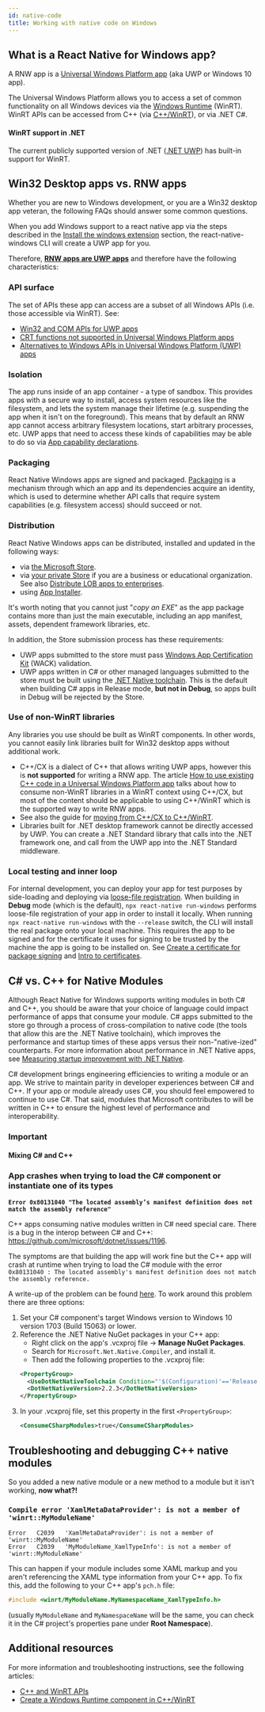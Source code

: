 ```yaml
---
id: native-code
title: Working with native code on Windows
---
```


## What is a React Native for Windows app?

A RNW app is a [Universal Windows Platform app](https://docs.microsoft.com/windows/uwp/get-started/universal-application-platform-guide) (aka UWP or Windows 10 app).

The Universal Windows Platform allows you to access a set of common functionality on all Windows devices via the [Windows Runtime](https://docs.microsoft.com/windows/uwp/winrt-components/) (WinRT). WinRT APIs can be accessed from C++ (via [C++/WinRT](https://docs.microsoft.com/windows/uwp/cpp-and-winrt-apis/)), or via .NET C#. 

#### WinRT support in .NET
The current publicly supported version of .NET ([.NET UWP](https://docs.microsoft.com/windows/uwp/winrt-components/creating-windows-runtime-components-in-csharp-and-visual-basic)) has built-in support for WinRT.


## Win32 Desktop apps vs. RNW apps

Whether you are new to Windows development, or you are a Win32 desktop app veteran, the following FAQs should answer some common questions.

When you add Windows support to a react native app via the steps described in the [Install the windows extension](getting-started.md#install-the-windows-extension) section, the react-native-windows CLI will create a UWP app for you. 

Therefore, <u>**RNW apps are UWP apps**</u> and therefore have the following characteristics:

### API surface
The set of APIs these app can access are a subset of all Windows APIs (i.e. those accessible via WinRT). See:
- [Win32 and COM APIs for UWP apps](https://docs.microsoft.com/uwp/win32-and-com/win32-and-com-for-uwp-apps)
- [CRT functions not supported in Universal Windows Platform apps](https://docs.microsoft.com/cpp/cppcx/crt-functions-not-supported-in-universal-windows-platform-apps)
- [Alternatives to Windows APIs in Universal Windows Platform (UWP) apps](https://docs.microsoft.com/uwp/win32-and-com/alternatives-to-windows-apis-uwp)

### Isolation
The app runs inside of an app container - a type of sandbox. This provides apps with a secure way to install, access system resources like the filesystem, and lets the system manage their lifetime (e.g. suspending the app when it isn't on the foreground). This means that by default an RNW app cannot access arbitrary filesystem locations, start arbitrary processes, etc. UWP apps that need to access these kinds of capabilities may be able to do so via [App capability declarations](https://docs.microsoft.com/windows/uwp/packaging/app-capability-declarations).

### Packaging

React Native Windows apps are signed and packaged. [Packaging](https://docs.microsoft.com/windows/uwp/packaging/) is a mechanism through which an app and its dependencies acquire an identity, which is used to determine whether API calls that require system capabilities (e.g. filesystem access) should succeed or not.


### Distribution
React Native Windows apps can be distributed, installed and updated in the following ways:

  - via [the Microsoft Store](https://docs.microsoft.com/windows/apps/desktop/modernize/desktop-to-uwp-distribute).
  - via [your private Store](https://docs.microsoft.com/microsoft-store/distribute-apps-to-your-employees-microsoft-store-for-business) if you are a business or educational organization. See also [Distribute LOB apps to enterprises](https://docs.microsoft.com/windows/uwp/publish/distribute-lob-apps-to-enterprises).
  - using [App Installer](https://docs.microsoft.com/windows/msix/app-installer/installing-windows10-apps-web).

It's worth noting that you cannot just "_copy an EXE_" as the app package contains more than just the main executable, including an app manifest, assets, dependent framework libraries, etc.

In addition, the Store submission process has these requirements:

- UWP apps submitted to the store must pass [Windows App Certification Kit](https://docs.microsoft.com/windows/uwp/debug-test-perf/windows-app-certification-kit) (WACK) validation.
- UWP apps written in C# or other managed languages submitted to the store must be built using the [.NET Native toolchain](https://docs.microsoft.com/dotnet/framework/net-native/). This is the default when building C# apps in Release mode, **but not in Debug**, so apps built in Debug will be rejected by the Store.


### Use of non-WinRT libraries
Any libraries you use should be built as WinRT components. In other words, you cannot easily link libraries built for Win32 desktop apps without additional work.
  - C++/CX is a dialect of C++ that allows writing UWP apps, however this is **not supported** for writing a RNW app. The article [How to use existing C++ code in a Universal Windows Platform app](https://docs.microsoft.com/cpp/porting/how-to-use-existing-cpp-code-in-a-universal-windows-platform-app) talks about how to consume non-WinRT libraries in a WinRT context using C++/CX, but most of the content should be applicable to using C++/WinRT which is the supported way to write RNW apps.
  - See also the guide for [moving from C++/CX to C++/WinRT](https://docs.microsoft.com/windows/uwp/cpp-and-winrt-apis/move-to-winrt-from-cx).
  - Libraries built for .NET desktop framework cannot be directly accessed by UWP. You can create a .NET Standard library that calls into the .NET framework one, and call from the UWP app into the .NET Standard middleware.

### Local testing and inner loop
For internal development, you can deploy your app for test purposes by side-loading and deploying via [loose-file registration](https://docs.microsoft.com/windows/uwp/debug-test-perf/loose-file-registration). When building in **Debug** mode (which is the default), `npx react-native run-windows` performs loose-file registration of your app in order to install it locally. When running `npx react-native run-windows` with the `--release` switch, the CLI will install the real package onto your local machine. This requires the app to be signed and for the certificate it uses for signing to be trusted by the machine the app is going to be installed on. See [Create a certificate for package signing](https://docs.microsoft.com/windows/msix/package/create-certificate-package-signing) and [Intro to certificates](https://docs.microsoft.com/windows/uwp/security/certificates).


## C# vs. C++ for Native Modules

Although React Native for Windows supports writing modules in both C# and C++, you should be aware that your choice of language could impact performance of apps that consume your module. C# apps submitted to the store go through a process of cross-compilation to native code (the tools that allow this are the .NET Native toolchain), which improves the performance and startup times of these apps versus their non-"native-ized" counterparts. For more information about performance in .NET Native apps, see [Measuring startup improvement with .NET Native](https://docs.microsoft.com/dotnet/framework/net-native/measuring-startup-improvement-with-net-native).

C# development brings engineering efficiencies to writing a module or an app. We strive to maintain parity in developer experiences between C# and C++. If your app or module already uses C#, you should feel empowered to continue to use C#. That said, modules that Microsoft contributes to will be written in C++ to ensure the highest level of performance and interoperability.

<div class="warning">
  <h3>Important</h3>
  <h4>Mixing C# and C++</h4>
</div>

### App crashes when trying to load the C# component or instantiate one of its types
**`Error 0x80131040 "The located assembly’s manifest definition does not match the assembly reference"`**

C++ apps consuming native modules written in C# need special care. There is a bug in the interop between C# and C++: https://github.com/microsoft/dotnet/issues/1196.

The symptoms are that building the app will work fine but the C++ app will crash at runtime when trying to load the C# module with the error `0x80131040 : The located assembly's manifest definition does not match the assembly reference.`

A write-up of the problem can be found [here](https://devblogs.microsoft.com/oldnewthing/20200615-00/?p=103868/). 
To work around this problem there are three options:
1. Set your C# component's target Windows version to Windows 10 version 1703 (Build 15063) or lower.
1. Reference the .NET Native NuGet packages in your C++ app:
   - Right click on the app's .vcxproj file → **Manage NuGet Packages**.
   - Search for `Microsoft.Net.Native.Compiler`, and install it.
   - Then add the following properties to the .vcxproj file:
    ```xml
    <PropertyGroup>
      <UseDotNetNativeToolchain Condition="'$(Configuration)'=='Release'">true</UseDotNetNativeToolchain>
      <DotNetNativeVersion>2.2.3</DotNetNativeVersion>
    </PropertyGroup>
    ```
1. In your .vcxproj file, set this property in the first `<PropertyGroup>`:
   ```xml
   <ConsumeCSharpModules>true</ConsumeCSharpModules>
   ```

## Troubleshooting and debugging C++ native modules

So you added a new native module or a new method to a module but it isn't working, **now what?!**

### `Compile error 'XamlMetaDataProvider': is not a member of 'winrt::MyModuleName'`
```
Error	C2039	'XamlMetaDataProvider': is not a member of 'winrt::MyModuleName'
Error	C2039	'MyModuleName_XamlTypeInfo': is not a member of 'winrt::MyModuleName'
```

This can happen if your module includes some XAML markup and you aren't referencing the XAML type information from your C++ app.
To fix this, add the following to your C++ app's `pch.h` file:
```cpp
#include <winrt/MyModuleName.MyNamespaceName_XamlTypeInfo.h>
```
(usually `MyModuleName` and `MyNamespaceName` will be the same, you can check it in the C# project's properties pane under **Root Namespace**).

## Additional resources
For more information and troubleshooting instructions, see the following articles:

- [C++ and WinRT APIs](https://docs.microsoft.com/windows/uwp/cpp-and-winrt-apis/troubleshooting)
- [Create a Windows Runtime component in C++/WinRT](https://docs.microsoft.com/windows/uwp/winrt-components/create-a-windows-runtime-component-in-cppwinrt)
